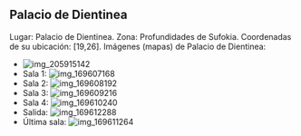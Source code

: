 ## Palacio de Dientinea
Lugar: Palacio de Dientinea.
Zona: Profundidades de Sufokia.
Coordenadas de su ubicación: [19,26].
Imágenes (mapas) de Palacio de Dientinea:
- ![img_205915142](https://media.discordapp.net/attachments/1115311447145193482/1115348143836512340/205915142.jpg)
- Sala 1: ![img_169607168](https://media.discordapp.net/attachments/1115311447145193482/1115335876189376645/169607168.jpg)
- Sala 2: ![img_169608192](https://media.discordapp.net/attachments/1115311447145193482/1115335896754049136/169608192.jpg)
- Sala 3: ![img_169609216](https://media.discordapp.net/attachments/1115311447145193482/1115335899648106637/169609216.jpg)
- Sala 4: ![img_169610240](https://media.discordapp.net/attachments/1115311447145193482/1115335901569089636/169610240.jpg)
- Salida: ![img_169612288](https://media.discordapp.net/attachments/1115311447145193482/1115335906598072430/169612288.jpg)
- Última sala: ![img_169611264](https://media.discordapp.net/attachments/1115311447145193482/1115335903578173561/169611264.jpg)